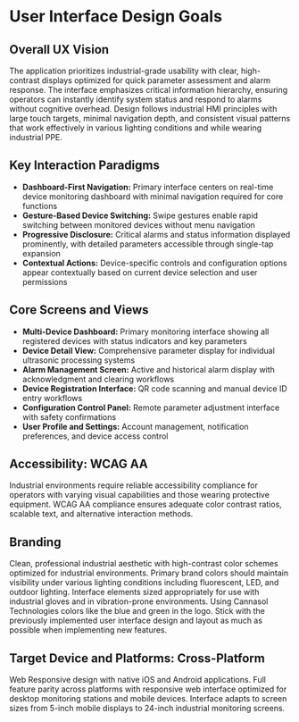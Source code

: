 # User Interface Design Goals

## Overall UX Vision

The application prioritizes industrial-grade usability with clear, high-contrast displays optimized for quick parameter assessment and alarm response. The interface emphasizes critical information hierarchy, ensuring operators can instantly identify system status and respond to alarms without cognitive overhead. Design follows industrial HMI principles with large touch targets, minimal navigation depth, and consistent visual patterns that work effectively in various lighting conditions and while wearing industrial PPE.

## Key Interaction Paradigms

- **Dashboard-First Navigation:** Primary interface centers on real-time device monitoring dashboard with minimal navigation required for core functions
- **Gesture-Based Device Switching:** Swipe gestures enable rapid switching between monitored devices without menu navigation
- **Progressive Disclosure:** Critical alarms and status information displayed prominently, with detailed parameters accessible through single-tap expansion
- **Contextual Actions:** Device-specific controls and configuration options appear contextually based on current device selection and user permissions

## Core Screens and Views

- **Multi-Device Dashboard:** Primary monitoring interface showing all registered devices with status indicators and key parameters
- **Device Detail View:** Comprehensive parameter display for individual ultrasonic processing systems
- **Alarm Management Screen:** Active and historical alarm display with acknowledgment and clearing workflows
- **Device Registration Interface:** QR code scanning and manual device ID entry workflows
- **Configuration Control Panel:** Remote parameter adjustment interface with safety confirmations
- **User Profile and Settings:** Account management, notification preferences, and device access control

## Accessibility: WCAG AA

Industrial environments require reliable accessibility compliance for operators with varying visual capabilities and those wearing protective equipment. WCAG AA compliance ensures adequate color contrast ratios, scalable text, and alternative interaction methods.

## Branding

Clean, professional industrial aesthetic with high-contrast color schemes optimized for industrial environments. Primary brand colors should maintain visibility under various lighting conditions including fluorescent, LED, and outdoor lighting. Interface elements sized appropriately for use with industrial gloves and in vibration-prone environments.  Using Cannasol Technologies colors like the blue and green in the logo.  Stick with the previously implemented user interface design and layout as much as possible when implementing new features.

## Target Device and Platforms: Cross-Platform

Web Responsive design with native iOS and Android applications. Full feature parity across platforms with responsive web interface optimized for desktop monitoring stations and mobile devices. Interface adapts to screen sizes from 5-inch mobile displays to 24-inch industrial monitoring screens.
